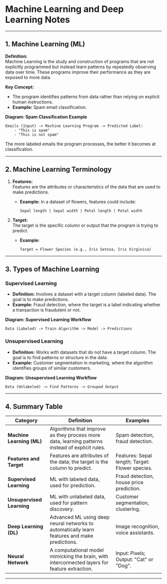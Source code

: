 
# Machine Learning and Deep Learning Notes

---

## 1. Machine Learning (ML)

**Definition:**  
Machine Learning is the study and construction of programs that are not explicitly programmed but instead learn patterns by repeatedly observing data over time. These programs improve their performance as they are exposed to more data.

**Key Concept:**  
- The program identifies patterns from data rather than relying on explicit human instructions.  
- **Example:** Spam email classification.

**Diagram: Spam Classification Example**
```
Emails (Input) -> Machine Learning Program -> Predicted Label:
    - "This is spam"
    - "This is not spam"
```
The more labeled emails the program processes, the better it becomes at classification.

---

## 2. Machine Learning Terminology

1. **Features:**  
   Features are the attributes or characteristics of the data that are used to make predictions.  
   - **Example:** In a dataset of flowers, features could include:  
     ```
     Sepal length | Sepal width | Petal length | Petal width
     ```

2. **Target:**  
   The target is the specific column or output that the program is trying to predict.  
   - **Example:**  
     ```
     Target = Flower Species (e.g., Iris Setosa, Iris Virginica)
     ```

---

## 3. Types of Machine Learning

### Supervised Learning
- **Definition:** Involves a dataset with a target column (labeled data). The goal is to make predictions.  
- **Example:** Fraud detection, where the target is a label indicating whether a transaction is fraudulent or not.

**Diagram: Supervised Learning Workflow**
```
Data (Labeled) -> Train Algorithm -> Model -> Predictions
```

### Unsupervised Learning
- **Definition:** Works with datasets that do not have a target column. The goal is to find patterns or structure in the data.  
- **Example:** Customer segmentation in marketing, where the algorithm identifies groups of similar customers.

**Diagram: Unsupervised Learning Workflow**
```
Data (Unlabeled) -> Find Patterns -> Grouped Output
```

---

## 4. Summary Table

| **Category**           | **Definition**                                                             | **Examples**                                               |
|-------------------------|---------------------------------------------------------------------------|-----------------------------------------------------------|
| **Machine Learning (ML)** | Algorithms that improve as they process more data, learning patterns instead of explicit rules. | Spam detection, fraud detection.                         |
| **Features and Target** | Features are attributes of the data; the target is the column to predict. | Features: Sepal length; Target: Flower species.           |
| **Supervised Learning** | ML with labeled data, used for prediction.                               | Fraud detection, house price prediction.                  |
| **Unsupervised Learning** | ML with unlabeled data, used for pattern discovery.                      | Customer segmentation, clustering.                        |
| **Deep Learning (DL)**  | Advanced ML using deep neural networks to automatically learn features and make predictions. | Image recognition, voice assistants.                     |
| **Neural Network**      | A computational model mimicking the brain, with interconnected layers for feature extraction. | Input: Pixels; Output: "Cat" or "Dog".                   |

---

